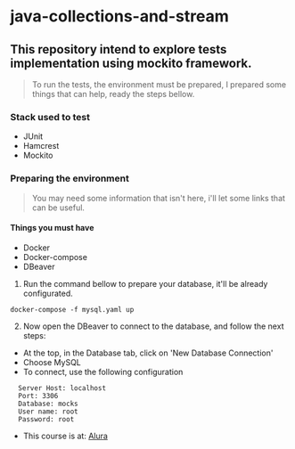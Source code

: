# java-collections-and-stream

## This repository intend to explore tests implementation using mockito framework.

> To run the tests, the environment must be prepared, I prepared some things that can help, ready the steps bellow.

### Stack used to test
 * JUnit
 * Hamcrest
 * Mockito
 
### Preparing the environment
 
> You may need some information that isn't here, i'll let some links that can be useful.
 
#### Things you must have 
 * Docker
 * Docker-compose
 * DBeaver

1. Run the command bellow to prepare your database, it'll be already configurated.

``` docker-compose -f mysql.yaml up ```

2. Now open the DBeaver to connect to the database, and follow the next steps:
  * At the top, in the Database tab, click on 'New Database Connection'
  * Choose MySQL
  * To connect, use the following configuration
```
  Server Host: localhost
  Port: 3306
  Database: mocks
  User name: root
  Password: root
```  

* This course is at:
[Alura](https://www.alura.com.br/)

